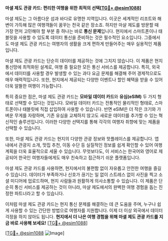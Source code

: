 **마셜 제도 관광 카드: 편리한 여행을 위한 최적의 선택[[TG💪+ @esim1088](https://t.me/s/esim1088)]**

마셜 제도는 그 아름다운 섬과 바다로 유명한 지역입니다. 이곳은 세계적인 리조트와 해변이 가득해 많은 여행객들이 꿈꾸는 천국 같은 장소죠. 하지만 마샬 제도를 방문할 때 가장 먼저 고민해야 할 부분 중 하나는 바로 **통신 문제**입니다. 현지에서 스마트폰이나 태블릿을 사용할 수 있도록 데이터 통신을 준비하는 것은 필수적인 요소입니다. 그중에서도 마셜 제도 관광 카드는 여행자의 생활을 크게 편하게 만들어주는 매우 실용적인 제품입니다.

마셜 제도 관광 카드는 단순히 데이터를 제공하는 것에 그치지 않습니다. 이 제품은 현지 통신망에 최적화된 설계로, 여행 중 필요한 모든 통신 서비스를 제공합니다. 특히, 외국에서 데이터를 사용할 경우 발생할 수 있는 과다 요금 문제를 해결해 주어 경제적으로도 매우 매력적입니다. 또한, 현지에서 제공되는 다양한 이벤트나 할인 혜택을 받을 수 있어 더욱 알뜰한 여행이 가능합니다.

특히 중요한 점은, 마셜 제도 관광 카드는 **모바일 데이터 카드**와 **유심(eSIM)** 두 가지 형태로 선택할 수 있다는 것입니다. 모바일 데이터 카드는 전통적인 물리적인 형태로, 스마트폰이나 태블릿에 직접 삽입하여 사용할 수 있습니다. 반면 eSIM은 더 작은 크기와 가벼운 무게를 자랑하며, 기존 유심을 교체하지 않고도 새로운 데이터를 추가할 수 있는 혁신적인 솔루션입니다. 이러한 다양한 선택지를 통해 각각의 여행자 취향에 맞는 제품을 선택할 수 있습니다.

또한, 마셜 제도 관광 카드는 현지의 다양한 관광 정보와 핫플레이스를 제공합니다. 앱 내에서 관광지 소개, 맛집 추천, 이동 수단 등 실질적인 정보를 쉽게 확인할 수 있어 여행 계획을 더욱 효율적으로 세울 수 있습니다. 무엇보다도, 이 서비스는 한국어와 영어로 제공되어 한국인 여행자들에게도 매우 친숙하고 접근하기 쉬운 플랫폼입니다.

마셜 제도 관광 카드를 사용하면, 현지에서의 불편함 없이 자유롭고 안전한 여행을 즐길 수 있습니다. 데이터가 부족하거나 신호가 끊기는 일 없이 스트레스 없이 사진을 찍고 소셜 미디어에 업로드하며, 현지 사람들과 원활하게 의사소통할 수 있습니다. 이 제품은 단순히 통신 서비스를 제공하는 것이 아니라, 마샬 제도에서의 완벽한 여행 경험을 돕는 진정한 파트너라고 할 수 있습니다.

이처럼 마셜 제도 관광 카드는 현지 통신 문제를 해결하는 데 큰 도움을 주며, 누구나 쉽게 사용할 수 있는 간단한 방법으로 여행자를 지원합니다. 이제 더 이상 외국에서 데이터 걱정을 하지 않아도 됩니다. **현지에서 더 나은 여행 경험을 위해 마셜 제도 관광 카드를 지금 바로 사용해 보세요!** [[TG💪+ @esim1088](https://t.me/s/esim1088)]

[[TG💪+ @esim1088](https://t.me/s/esim1088) ![Image](https://i.postimg.cc/Y0z9fWf4/image.png)]